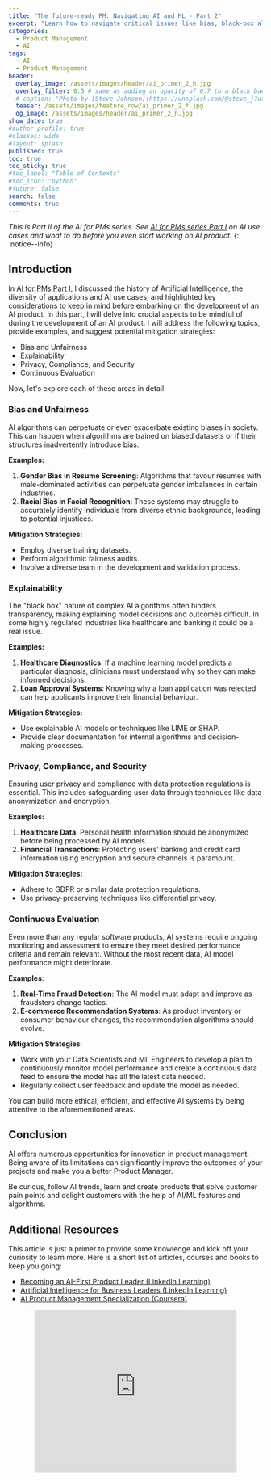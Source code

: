```yaml
---
title: "The future-ready PM: Navigating AI and ML - Part 2"
excerpt: "Learn how to navigate critical issues like bias, black-box algorithms, and data security, while setting up for ongoing success through continuous evaluation."
categories:
  - Product Management
  - AI
tags:
  - AI
  - Product Management
header:
  overlay_image: /assets/images/header/ai_primer_2_h.jpg
  overlay_filter: 0.5 # same as adding an opacity of 0.7 to a black background
  # caption: "Photo by [Steve Johnson](https://unsplash.com/@steve_j?utm_source=unsplash&utm_medium=referral&utm_content=creditCopyText) on [**Unsplash**](https://unsplash.com/photos/ZPOoDQc8yMw?utm_source=unsplash&utm_medium=referral&utm_content=creditCopyText)"
  teaser: /assets/images/feature_row/ai_primer_2_f.jpg
  og_image: /assets/images/header/ai_primer_2_h.jpg
show_date: true
#author_profile: true
#classes: wide
#layout: splash
published: true
toc: true
toc_sticky: true
#toc_label: "Table of Contexts"
#toc_icon: "python"  
#future: false
search: false
comments: true
---
```


_This is Part II of the AI for PMs series. See [AI for PMs series Part I](/AI-primer-for-pm/) on AI use cases and what to do before you even start working on AI product._
{: .notice--info}


## Introduction

In [AI for PMs Part I](/AI-primer-for-pm/), I discussed the history of Artificial Intelligence, the diversity of applications and AI use cases, and highlighted key considerations to keep in mind before embarking on the development of an AI product. In this part, I will delve into crucial aspects to be mindful of during the development of an AI product. I will address the following topics, provide examples, and suggest potential mitigation strategies:

- Bias and Unfairness
- Explainability
- Privacy, Compliance, and Security
- Continuous Evaluation

Now, let's explore each of these areas in detail.

### Bias and Unfairness
AI algorithms can perpetuate or even exacerbate existing biases in society. This can happen when algorithms are trained on biased datasets or if their structures inadvertently introduce bias.

**Examples:**

1. **Gender Bias in Resume Screening**: Algorithms that favour resumes with male-dominated activities can perpetuate gender imbalances in certain industries.
2. **Racial Bias in Facial Recognition**: These systems may struggle to accurately identify individuals from diverse ethnic backgrounds, leading to potential injustices.

**Mitigation Strategies:**
- Employ diverse training datasets.
- Perform algorithmic fairness audits.
- Involve a diverse team in the development and validation process.

### Explainability
The "black box" nature of complex AI algorithms often hinders transparency, making explaining model decisions and outcomes difficult. In some highly regulated industries like healthcare and banking it could be a real issue. 

**Examples:**
1. **Healthcare Diagnostics**: If a machine learning model predicts a particular diagnosis, clinicians must understand why so they can make informed decisions.
2. **Loan Approval Systems**: Knowing why a loan application was rejected can help applicants improve their financial behaviour.

**Mitigation Strategies:**
- Use explainable AI models or techniques like LIME or SHAP.
- Provide clear documentation for internal algorithms and decision-making processes.

### Privacy, Compliance, and Security
Ensuring user privacy and compliance with data protection regulations is essential. This includes safeguarding user data through techniques like data anonymization and encryption.

**Examples:**
1. **Healthcare Data**: Personal health information should be anonymized before being processed by AI models.
2. **Financial Transactions**: Protecting users' banking and credit card information using encryption and secure channels is paramount.

**Mitigation Strategies:**
- Adhere to GDPR or similar data protection regulations.
- Use privacy-preserving techniques like differential privacy.

### Continuous Evaluation
Even more than any regular software products, AI systems require ongoing monitoring and assessment to ensure they meet desired performance criteria and remain relevant. Without the most recent data, AI model performance might deteriorate.

**Examples**:
1. **Real-Time Fraud Detection**: The AI model must adapt and improve as fraudsters change tactics.
2. **E-commerce Recommendation Systems**: As product inventory or consumer behaviour changes, the recommendation algorithms should evolve.

**Mitigation Strategies**:
- Work with your Data Scientists and ML Engineers to develop a plan to continuously monitor model performance and create a continuous data feed to ensure the model has all the latest data needed.
- Regularly collect user feedback and update the model as needed.


You can build more ethical, efficient, and effective AI systems by being attentive to the aforementioned areas.

## Conclusion

AI offers numerous opportunities for innovation in product management. Being aware of its limitations can significantly improve the outcomes of your projects and make you a better Product Manager. 

Be curious, follow AI trends, learn and create products that solve customer pain points and delight customers with the help of AI/ML features and algorithms. 

## Additional Resources

This article is just a primer to provide some knowledge and kick off your curiosity to learn more. Here is a short list of articles, courses and books to keep you going:

- [Becoming an AI-First Product Leader (LinkedIn Learning)](https://www.linkedin.com/learning/becoming-an-ai-first-product-leader/becoming-an-ai-first-product-leader?autoplay=true&u=2142274)
- [Artificial Intelligence for Business Leaders (LinkedIn Learning)](https://www.linkedin.com/learning/artificial-intelligence-for-business-leaders/welcome-to-the-course?autoplay=true&u=2142274)
- [AI Product Management Specialization (Coursera)](https://www.coursera.org/specializations/ai-product-management-duke)

<div style="text-align: center;">
<iframe src="https://artkreimer.substack.com/embed" title="Newspaper sign up" height="320" width="400" style="border:1px solid #EEE; background:white;" frameborder="0" scrolling="no" ></iframe>
</div>